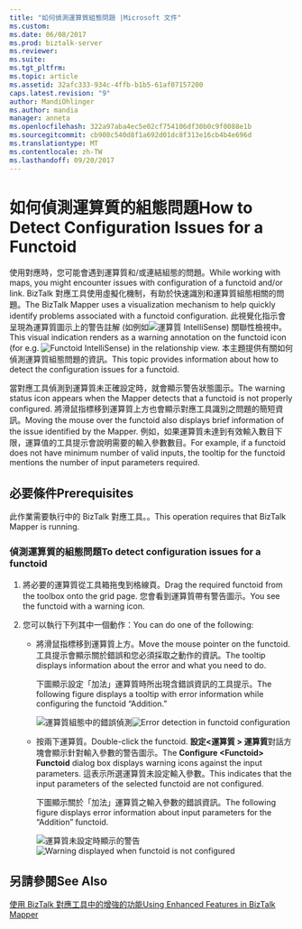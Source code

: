 ```yaml
---
title: "如何偵測運算質組態問題 |Microsoft 文件"
ms.custom: 
ms.date: 06/08/2017
ms.prod: biztalk-server
ms.reviewer: 
ms.suite: 
ms.tgt_pltfrm: 
ms.topic: article
ms.assetid: 32afc333-934c-4ffb-b1b5-61af07157200
caps.latest.revision: "9"
author: MandiOhlinger
ms.author: mandia
manager: anneta
ms.openlocfilehash: 322a97aba4ec5e02cf754106df30b0c9f0088e1b
ms.sourcegitcommit: cb908c540d8f1a692d01dc8f313e16cb4b4e696d
ms.translationtype: MT
ms.contentlocale: zh-TW
ms.lasthandoff: 09/20/2017
---
```

# <a name="how-to-detect-configuration-issues-for-a-functoid"></a><span data-ttu-id="5e936-102">如何偵測運算質的組態問題</span><span class="sxs-lookup"><span data-stu-id="5e936-102">How to Detect Configuration Issues for a Functoid</span></span>
<span data-ttu-id="5e936-103">使用對應時，您可能會遇到運算質和/或連結組態的問題。</span><span class="sxs-lookup"><span data-stu-id="5e936-103">While working with maps, you might encounter issues with configuration of a functoid and/or link.</span></span> <span data-ttu-id="5e936-104">BizTalk 對應工具使用虛擬化機制，有助於快速識別和運算質組態相關的問題。</span><span class="sxs-lookup"><span data-stu-id="5e936-104">The BizTalk Mapper uses a visualization mechanism to help quickly identify problems associated with a functoid configuration.</span></span> <span data-ttu-id="5e936-105">此視覺化指示會呈現為運算質圖示上的警告註解 (如例如![運算質 IntelliSense](../core/media/mapper-functoidintellisense.gif "Mapper_FunctoidIntelliSense")) 關聯性檢視中。</span><span class="sxs-lookup"><span data-stu-id="5e936-105">This visual indication renders as a warning annotation on the functoid icon (for e.g. ![Functoid IntelliSense](../core/media/mapper-functoidintellisense.gif "Mapper_FunctoidIntelliSense")) in the relationship view.</span></span> <span data-ttu-id="5e936-106">本主題提供有關如何偵測運算質組態問題的資訊。</span><span class="sxs-lookup"><span data-stu-id="5e936-106">This topic provides information about how to detect the configuration issues for a functoid.</span></span>  
  
 <span data-ttu-id="5e936-107">當對應工具偵測到運算質未正確設定時，就會顯示警告狀態圖示。</span><span class="sxs-lookup"><span data-stu-id="5e936-107">The warning status icon appears when the Mapper detects that a functoid is not properly configured.</span></span> <span data-ttu-id="5e936-108">將滑鼠指標移到運算質上方也會顯示對應工具識別之問題的簡短資訊。</span><span class="sxs-lookup"><span data-stu-id="5e936-108">Moving the mouse over the functoid also displays brief information of the issue identified by the Mapper.</span></span> <span data-ttu-id="5e936-109">例如，如果運算質未達到有效輸入數目下限，運算值的工具提示會說明需要的輸入參數數目。</span><span class="sxs-lookup"><span data-stu-id="5e936-109">For example, if a functoid does not have minimum number of valid inputs, the tooltip for the functoid mentions the number of input parameters required.</span></span>  
  
## <a name="prerequisites"></a><span data-ttu-id="5e936-110">必要條件</span><span class="sxs-lookup"><span data-stu-id="5e936-110">Prerequisites</span></span>  
 <span data-ttu-id="5e936-111">此作業需要執行中的 BizTalk 對應工具。。</span><span class="sxs-lookup"><span data-stu-id="5e936-111">This operation requires that BizTalk Mapper is running.</span></span>  
  
### <a name="to-detect-configuration-issues-for-a-functoid"></a><span data-ttu-id="5e936-112">偵測運算質的組態問題</span><span class="sxs-lookup"><span data-stu-id="5e936-112">To detect configuration issues for a functoid</span></span>  
  
1.  <span data-ttu-id="5e936-113">將必要的運算質從工具箱拖曳到格線頁。</span><span class="sxs-lookup"><span data-stu-id="5e936-113">Drag the required functoid from the toolbox onto the grid page.</span></span> <span data-ttu-id="5e936-114">您會看到運算質帶有警告圖示。</span><span class="sxs-lookup"><span data-stu-id="5e936-114">You see the functoid with a warning icon.</span></span>  
  
2.  <span data-ttu-id="5e936-115">您可以執行下列其中一個動作：</span><span class="sxs-lookup"><span data-stu-id="5e936-115">You can do one of the following:</span></span>  
  
    -   <span data-ttu-id="5e936-116">將滑鼠指標移到運算質上方。</span><span class="sxs-lookup"><span data-stu-id="5e936-116">Move the mouse pointer on the functoid.</span></span> <span data-ttu-id="5e936-117">工具提示會顯示關於錯誤和您必須採取之動作的資訊。</span><span class="sxs-lookup"><span data-stu-id="5e936-117">The tooltip displays information about the error and what you need to do.</span></span>  
  
         <span data-ttu-id="5e936-118">下圖顯示設定「加法」運算質時所出現含錯誤資訊的工具提示。</span><span class="sxs-lookup"><span data-stu-id="5e936-118">The following figure displays a tooltip with error information while configuring the functoid “Addition.”</span></span>  
  
         <span data-ttu-id="5e936-119">![運算質組態中的錯誤偵測](../core/media/errordetectionfunctoid.gif "ErrorDetectionFunctoid")</span><span class="sxs-lookup"><span data-stu-id="5e936-119">![Error detection in functoid configuration](../core/media/errordetectionfunctoid.gif "ErrorDetectionFunctoid")</span></span>  
  
    -   <span data-ttu-id="5e936-120">按兩下運算質。</span><span class="sxs-lookup"><span data-stu-id="5e936-120">Double-click the functoid.</span></span> <span data-ttu-id="5e936-121">**設定\<運算質 > 運算質**對話方塊會顯示針對輸入參數的警告圖示。</span><span class="sxs-lookup"><span data-stu-id="5e936-121">The **Configure \<Functoid> Functoid** dialog box displays warning icons against the input parameters.</span></span> <span data-ttu-id="5e936-122">這表示所選運算質未設定輸入參數。</span><span class="sxs-lookup"><span data-stu-id="5e936-122">This indicates that the input parameters of the selected functoid are not configured.</span></span>  
  
         <span data-ttu-id="5e936-123">下圖顯示關於「加法」運算質之輸入參數的錯誤資訊。</span><span class="sxs-lookup"><span data-stu-id="5e936-123">The following figure displays error information about input parameters for the “Addition” functoid.</span></span>  
  
         <span data-ttu-id="5e936-124">![運算質未設定時顯示的警告](../core/media/configure-input-parameters-warningicon.gif "Configure_input_parameters_WarningIcon")</span><span class="sxs-lookup"><span data-stu-id="5e936-124">![Warning displayed when functoid is not configured](../core/media/configure-input-parameters-warningicon.gif "Configure_input_parameters_WarningIcon")</span></span>  
  
## <a name="see-also"></a><span data-ttu-id="5e936-125">另請參閱</span><span class="sxs-lookup"><span data-stu-id="5e936-125">See Also</span></span>  
 [<span data-ttu-id="5e936-126">使用 BizTalk 對應工具中的增強的功能</span><span class="sxs-lookup"><span data-stu-id="5e936-126">Using Enhanced Features in BizTalk Mapper</span></span>](../core/using-enhanced-features-in-biztalk-mapper.md)